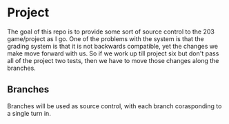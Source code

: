 # Project

The goal of this repo is to provide some sort of source control to the 203 game/project as I go. One of the problems with the system is that the grading system is that it is not backwards compatible, yet the changes we make move forward with us. So if we work up till project six but don't pass all of the project two tests, then we have to move those changes along the branches.

## Branches
Branches will be used as source control, with each branch corasponding to a single turn in.
